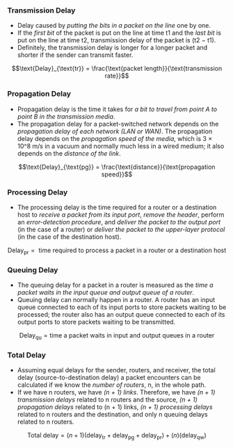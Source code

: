 ### Transmission Delay
- Delay caused by *putting the bits in a packet on the line* one by one. 
- If the *first bit* of the packet is put on the line at time t1 and the *last bit* is put on the line at time t2, transmission delay of the packet is (t2 − t1).
- Definitely, the transmission delay is longer for a longer packet and shorter if the sender can transmit faster.

$$\text{Delay}_{\text{tr}} = \frac{\text{packet length}}{\text{transmission rate}}$$
### Propagation Delay
- Propagation delay is the time it takes for *a bit to travel from point A to point B in the transmission media*. 
- The propagation delay for a packet-switched network depends on the *propagation delay of each network (LAN or WAN)*. The propagation delay depends on the *propagation speed of the media*, which is 3 × 10^8 m/s in a vacuum and normally much less in a wired medium; it also depends on the *distance of the link*.

$$\text{Delay}_{\text{pg}} = \frac{\text{distance}}{\text{propagation speed}}$$
### Processing Delay
- The processing delay is the time required for a router or a destination host to *receive a packet from its input port*, *remove the header*, perform an *error-detection procedure*, and *deliver the packet to the output port* (in the case of a router) or *deliver the packet to the upper-layer protocol* (in the case of the destination host).

$$\text{Delay}_{\text{pr}} = \text{ time required to process a packet in a router or a destination host}$$

### Queuing Delay
- The queuing delay for a packet in a router is measured as the *time a packet waits in the input queue and output queue of a router*. 
- Queuing delay can normally happen in a router. A router has an input queue connected to each of its input ports to store packets waiting to be processed; the router also has an output queue connected to each of its output ports to store packets waiting to be transmitted.

$$
\text{Delay}_{\text{qu}} = \text{time a packet waits in input and output queues in a router}
$$

### Total Delay
- Assuming equal delays for the sender, routers, and receiver, the total delay (source-to-destination delay) a packet encounters can be calculated if we know the *number of routers*, n, in the whole path.
- If we have n routers, we have *(n + 1) links*. Therefore, we have *(n + 1) transmission delays* related to n routers and the source, *(n + 1) propagation delays* related to (n + 1) links, *(n + 1) processing delays* related to n routers and the destination, and only n queuing delays related to n routers.

$$
\text{Total delay} = (n + 1) (\text{delay}_{\text{tr}} + \text{delay}_{\text{pg}} + \text{delay}_{\text{pr}}) + (n) (\text{delay}_{\text{qw}})
$$
